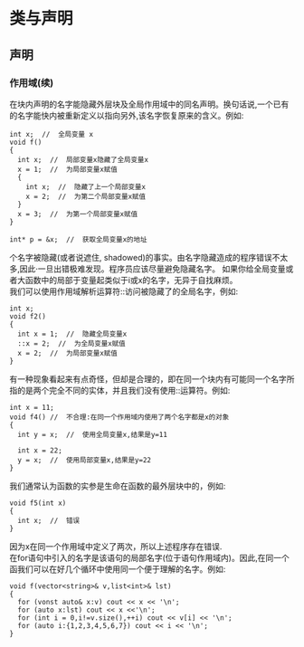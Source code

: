 # 类与声明
## 声明
### 作用域(续)
在块内声明的名字能隐藏外层块及全局作用域中的同名声明。换句话说,一个已有的名字能快内被重新定义以指向另外,该名字恢复原来的含义。例如:  
```
int x;  //  全局变量 x
void f()
{
  int x;  //  局部变量x隐藏了全局变量x
  x = 1;  //  为局部变量x赋值
  {
    int x;  //  隐藏了上一个局部变量x
    x = 2;  //  为第二个局部变量x赋值
  }
  x = 3;  //  为第一个局部变量x赋值
}

int* p = &x;  //  获取全局变量x的地址
```

个名字被隐藏(或者说遮住, shadowed)的事实。由名字隐藏造成的程序错误不太多,因此·一旦出错极难发现。程序员应该尽量避免隐藏名字。
如果你给全局变量或者大函数中的局部于变量起类似于i或x的名字，无异于自找麻烦。  
我们可以使用作用域解析运算符::访问被隐藏了的全局名字，例如:
```
int x;
void f2()
{
  int x = 1;  //  隐藏全局变量x
  ::x = 2;  //  为全局变量x赋值
  x = 2;  //  为局部变量x赋值
}
```

有一种现象看起来有点奇怪，但却是合理的，即在同一个块内有可能同一个名字所指的是两个完全不同的实体，并且我们没有使用::运算符。例如:
```
int x = 11;
void f4() //  不合理:在同一个作用域内使用了两个名字都是x的对象
{
  int y = x;  //  使用全局变量x,结果是y=11
  
  int x = 22;
  y = x;  //  使用局部变量x,结果是y=22
}
```

我们通常认为函数的实参是生命在函数的最外层块中的，例如:
```
void f5(int x)
{
  int x;  //  错误
}
```
因为x在同一个作用域中定义了两次，所以上述程序存在错误.  
在for语句中引入的名字是该语句的局部名字(位于语句作用域内)。因此,在同一个函我们可以在好几个循环中使用同一个便于理解的名字。例如:
```
void f(vector<string>& v,list<int>& lst)
{
  for (vonst auto& x:v) cout << x << '\n';
  for (auto x:lst) cout << x <<'\n';
  for (int i = 0,i!=v.size(),++i) cout << v[i] << '\n';
  for (auto i:{1,2,3,4,5,6,7}) cout << i << '\n';
}
```
